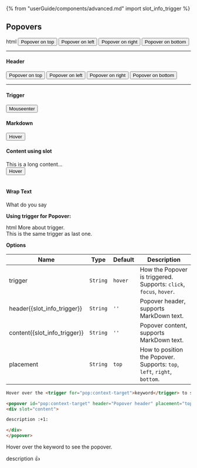 {% from "userGuide/components/advanced.md" import slot_info_trigger %}

## Popovers

<include src="codeAndOutput.md" boilerplate >
<variable name="highlightStyle">html</variable>
<variable name="code">
<popover effect="fade" content="Lorem ipsum dolor sit amet" placement="top">
  <button class="btn btn-secondary">Popover on top</button>
</popover>
<popover effect="fade" content="Lorem ipsum dolor sit amet" placement="left">
  <button class="btn btn-secondary">Popover on left</button>
</popover>
<popover effect="fade" content="Lorem ipsum dolor sit amet" placement="right">
  <button class="btn btn-secondary">Popover on right</button>
</popover>
<popover effect="fade" content="Lorem ipsum dolor sit amet" placement="bottom">
  <button class="btn btn-secondary">Popover on bottom</button>
</popover>
<hr>
<h4 class="no-index">Header</h4>
<popover effect="fade" header="Header" content="Lorem ipsum dolor sit amet" placement="top">
  <button class="btn btn-secondary">Popover on top</button>
</popover>
<popover effect="fade" header="Header" content="Lorem ipsum dolor sit amet" placement="left">
  <button class="btn btn-secondary">Popover on left</button>
</popover>
<popover effect="fade" header="Header" content="Lorem ipsum dolor sit amet" placement="right">
  <button class="btn btn-secondary">Popover on right</button>
</popover>
<popover effect="fade" header="Header" content="Lorem ipsum dolor sit amet" placement="bottom">
  <button class="btn btn-secondary">Popover on bottom</button>
</popover>
<hr />
<h4 class="no-index">Trigger</h4>
<p>
  <popover effect="scale" header="Header" content="Lorem ipsum dolor sit amet" placement="top" trigger="hover">
    <button class="btn btn-secondary">Mouseenter</button>
  </popover>
</p>
<h4 class="no-index">Markdown</h4>
<p>
  <popover effect="scale" header="**Emoji header** :rocket:" content="!!emoji!! content :cat:">
    <button class="btn btn-secondary">Hover</button>
  </popover>
</p>
<h4 class="no-index">Content using slot</h4>
<popover effect="scale" header="**Emoji header** :rocket:">
  <div slot="content">
    This is a long content...
  </div>
  <button class="btn btn-secondary">Hover</button>
</popover>
<br />
<br />
<h4 class="no-index">Wrap Text</h4>
<popover header="false" content="Nice!">What do you say</popover>
</variable>
</include>

**Using trigger for Popover:**<br>

<include src="codeAndOutput.md" boilerplate >
<variable name="highlightStyle">html</variable>
<variable name="code">
More about <trigger for="pop:trigger_id">trigger</trigger>.
<popover id="pop:trigger_id" content="This popover is triggered by a trigger"></popover>
<br>
This is the same <trigger for="pop:trigger_id">trigger</trigger> as last one.
</variable>
</include>

<panel header="More about triggers">
<include src="extra/triggers.md" />
</panel><p/>

****Options****

Name | Type | Default | Description
---- | ---- | ------- | ------
trigger | `String` |	`hover`	| How the Popover is triggered.<br>Supports: `click`, `focus`, `hover`.
header{{slot_info_trigger}} | `String` | `''` | Popover header, supports MarkDown text.
content{{slot_info_trigger}} | `String` | `''` | Popover content, supports MarkDown text.
placement | `String` | `top` | How to position the Popover.<br>Supports: `top`, `left`, `right`, `bottom`.


<span id="short" class="d-none">

```html
Hover over the <trigger for="pop:context-target">keyword</trigger> to see the popover.

<popover id="pop:context-target" header="Popover header" placement="top">
<div slot="content">

description :+1:

</div>
</popover>
```
</span>

<span id="examples" class="d-none">

Hover over the <trigger for="pop:context-target">keyword</trigger> to see the popover.

<popover id="pop:context-target" header="Popover header" placement="top">
<div slot="content">

description :+1:

</div>
</popover>
</span>
